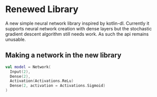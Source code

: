 # Renewed Library
A new simple neural network library inspired by kotlin-dl.
Currently it supports neural network creation with dense layers but the stochastic gradient descent algorithm still needs work. As such the api remains unusable.

## Making a network in the new library
```kotlin
val model = Network(
  Input(2),
  Dense(2),
  Activation(Activations.ReLu)
  Dense(2, activation = Activations.Sigmoid)
)
```
